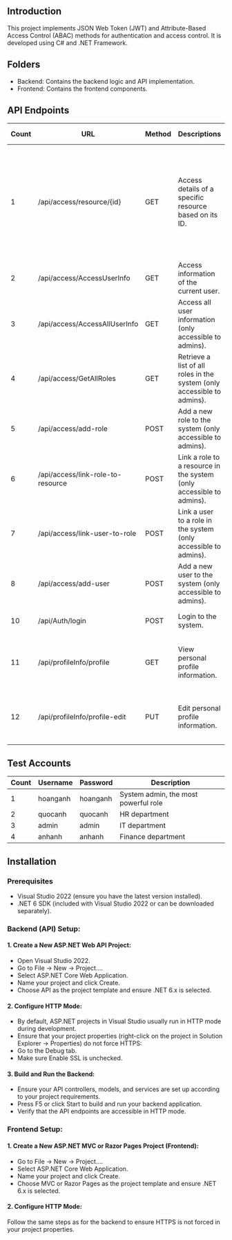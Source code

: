 ## Introduction
This project implements JSON Web Token (JWT) and Attribute-Based Access Control (ABAC) methods for authentication and access control. It is developed using C# and .NET Framework.
## Folders
- Backend: Contains the backend logic and API implementation.
- Frontend: Contains the frontend components.
## API Endpoints
| Count | URL                                | Method | Descriptions                                                                                      | Access Policy                                                                                     |
|-------|------------------------------------|--------|---------------------------------------------------------------------------------------------------|---------------------------------------------------------------------------------------------------|
| 1     | /api/access/resource/{id}          | GET    | Access details of a specific resource based on its ID.                                            | Owner can access high sensitivity; same department members can access medium or lower; public for low sensitivity.                                            |
| 2     | /api/access/AccessUserInfo         | GET    | Access information of the current user.                                                            | Admin role can access all user information.                                                      |
| 3     | /api/access/AccessAllUserInfo      | GET    | Access all user information (only accessible to admins).                                           | Admin role can access all user information.                                                      |
| 4     | /api/access/GetAllRoles            | GET    | Retrieve a list of all roles in the system (only accessible to admins).                            | Admin role can retrieve all roles in the system.                                                 |
| 5     | /api/access/add-role               | POST   | Add a new role to the system (only accessible to admins).                                          | Admin role can add new roles to the system.                                                      |
| 6     | /api/access/link-role-to-resource  | POST   | Link a role to a resource in the system (only accessible to admins).                               | Admin role can link roles to resources in the system.                                             |
| 7     | /api/access/link-user-to-role      | POST   | Link a user to a role in the system (only accessible to admins).                                   | Admin role can link users to roles in the system.                                                 |
| 8     | /api/access/add-user               | POST   | Add a new user to the system (only accessible to admins).                                          | Admin role can add new users to the system.                                                      |                          |
| 10    | /api/Auth/login                    | POST   | Login to the system.                                                                               | Anyone can log in to the system.                                                                  |
| 11    | /api/profileInfo/profile           | GET    | View personal profile information.                                                                 | Users can view their own personal profile information.                                           |
| 12    | /api/profileInfo/profile-edit      | PUT    | Edit personal profile information.                                                                 | Users can edit their own personal profile information.                                           |
## Test Accounts
| Count | Username | Password | Description                                      |
|-------|----------|----------|--------------------------------------------------|
| 1     | hoanganh | hoanganh | System admin, the most powerful role             |
| 2     | quocanh  | quocanh  | HR department                                    |
| 3     | admin    | admin    | IT department                                    |
| 4     | anhanh   | anhanh   | Finance department                               |
## Installation
### Prerequisites
- Visual Studio 2022 (ensure you have the latest version installed).
- .NET 6 SDK (included with Visual Studio 2022 or can be downloaded separately).
### Backend (API) Setup:
#### 1. Create a New ASP.NET Web API Project:
- Open Visual Studio 2022.
- Go to File -> New -> Project....
- Select ASP.NET Core Web Application.
- Name your project and click Create.
- Choose API as the project template and ensure .NET 6.x is selected.
#### 2. Configure HTTP Mode:
- By default, ASP.NET projects in Visual Studio usually run in HTTP mode during development.
- Ensure that your project properties (right-click on the project in Solution Explorer -> Properties) do not force HTTPS:
- Go to the Debug tab.
- Make sure Enable SSL is unchecked.
  
#### 3. Build and Run the Backend:
- Ensure your API controllers, models, and services are set up according to your project requirements.
- Press F5 or click Start to build and run your backend application.
- Verify that the API endpoints are accessible in HTTP mode.

### Frontend Setup:
#### 1. Create a New ASP.NET MVC or Razor Pages Project (Frontend):
- Go to File -> New -> Project....
- Select ASP.NET Core Web Application.
- Name your project and click Create.
- Choose MVC or Razor Pages as the project template and ensure .NET 6.x is selected.
#### 2. Configure HTTP Mode:
Follow the same steps as for the backend to ensure HTTPS is not forced in your project properties.

